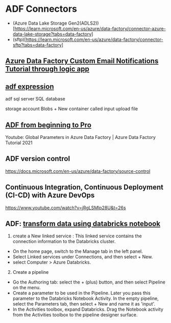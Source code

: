 # ADF Connectors

- (Azure Data Lake Storage Gen2(ADLS2))[https://learn.microsoft.com/en-us/azure/data-factory/connector-azure-data-lake-storage?tabs=data-factory]
- (sftp)[https://learn.microsoft.com/en-us/azure/data-factory/connector-sftp?tabs=data-factory]


## [Azure Data Factory Custom Email Notifications Tutorial through logic app](https://www.youtube.com/watch?v=zyqf8e-6u4w)

## [adf expression](https://docs.microsoft.com/en-us/azure/data-factory/parameterize-linked-services?tabs=data-factory)  

adf
sql server
SQL database

storage account
Blobs + New container called input
upload file

## [ADF from beginning to Pro](https://www.youtube.com/watch?v=DLmlFlQGQWo)

Youtube: Global Parameters in Azure Data Factory | Azure Data Factory Tutorial 2021

## ADF version control 
https://docs.microsoft.com/en-us/azure/data-factory/source-control

## Continuous Integration, Continuous Deployment (CI-CD) with Azure DevOps
https://www.youtube.com/watch?v=jRgLSMlp28U&t=26s

## ADF: [transform data using databricks notebook](https://docs.microsoft.com/en-us/azure/data-factory/transform-data-using-databricks-notebook)
1. create a New linked service :  This linked service contains the connection information to the Databricks cluster.   
  - On the home page, switch to the Manage tab in the left panel.
  - Select Linked services under Connections, and then select + New.
  - select Computer > Azure Databricks. 
2. Create a pipeline
  - Go the Authoring tab: select the + (plus) button, and then select Pipeline on the menu.
  - Create a parameter to be used in the Pipeline. Later you pass this parameter to the Databricks Notebook Activity. In the empty pipeline, select the Parameters tab, then select + New and name it as 'input'.
  - In the Activities toolbox, expand Databricks. Drag the Notebook activity from the Activities toolbox to the pipeline designer surface.



